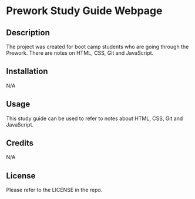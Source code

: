 # Prework Study Guide Webpage

## Description

The project was created for boot camp students who are going through the Prework. There are notes on HTML, CSS, Git and JavaScript.


## Installation

N/A

## Usage

This study guide can be used to refer to notes about HTML, CSS, Git and JavaScript.

## Credits

N/A

## License

Please refer to the LICENSE in the repo.


